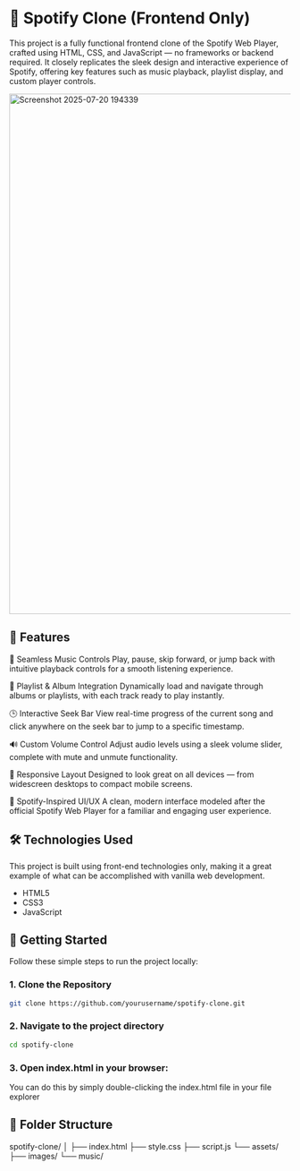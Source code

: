 # 🎵 Spotify Clone (Frontend Only)

This project is a fully functional frontend clone of the Spotify Web Player, crafted using HTML, CSS, and JavaScript — no frameworks or backend required. It closely replicates the sleek design and interactive experience of Spotify, offering key features such as music playback, playlist display, and custom player controls.

<img width="1919" height="930" alt="Screenshot 2025-07-20 194339" src="https://github.com/user-attachments/assets/47ca6683-cb18-41b6-b45f-f95432fd5ec7" />






## 🚀 Features

🎵 Seamless Music Controls
Play, pause, skip forward, or jump back with intuitive playback controls for a smooth listening experience.

📁 Playlist & Album Integration
Dynamically load and navigate through albums or playlists, with each track ready to play instantly.

🕒 Interactive Seek Bar
View real-time progress of the current song and click anywhere on the seek bar to jump to a specific timestamp.

🔊 Custom Volume Control
Adjust audio levels using a sleek volume slider, complete with mute and unmute functionality.

📱 Responsive Layout
Designed to look great on all devices — from widescreen desktops to compact mobile screens.

🎨 Spotify-Inspired UI/UX
A clean, modern interface modeled after the official Spotify Web Player for a familiar and engaging user experience.

## 🛠️ Technologies Used

This project is built using front-end technologies only, making it a great example of what can be accomplished with vanilla web development.
- HTML5
- CSS3 
- JavaScript

## 🚀 Getting Started

Follow these simple steps to run the project locally:

### 1. Clone the Repository

```bash
git clone https://github.com/yourusername/spotify-clone.git
```

### 2. Navigate to the project directory
```bash
cd spotify-clone
```
### 3. Open index.html in your browser:

You can do this by simply double-clicking the index.html file in your file explorer

## 📂 Folder Structure

spotify-clone/
│
├── index.html
├── style.css
├── script.js
└── assets/
    ├── images/
    └── music/

